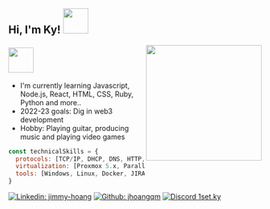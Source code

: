 <h2> Hi, I'm Ky! <img src="https://i.pinimg.com/originals/a8/8b/e9/a88be9f7deb90c3e1779b9fd414ea8db.gif" width="50"></h2>
<img align='right' src="https://c.tenor.com/RUhEgohAhzMAAAAd/ulquiorra-ichigo.gif" width="230">

### <img src="https://media3.giphy.com/media/mXbQ2IU02cGRhBO2ye/giphy.gif" width="50"> 

- I'm currently learning Javascript, Node.js, React, HTML, CSS, Ruby, Python and more..
- 2022-23 goals: Dig in web3 development
- Hobby: Playing guitar, producing music and playing video games


```javascript
const technicalSkills = {
  protocols: [TCP/IP, DHCP, DNS, HTTP, HTTPS, FTP, SSH];
  virtualization: [Proxmox 5.x, Parallels for Mac, VBox 5.x+ OpenStack, VMware];
  tools: [Windows, Linux, Docker, JIRA, OTRS, AWS(DynamoDB, S3, EC2), nginx, git];
}
```


[![Linkedin: jimmy-hoang](https://img.shields.io/badge/LinkedIn-0077B5?style=for-the-badge&logo=linkedin&logoColor=white)](https://www.linkedin.com/in/jimmy-hoang/)
[![Github: jhoangqm](https://img.shields.io/badge/GitHub-100000?style=for-the-badge&logo=github&logoColor=white)](https://github.com/jhoangqm)
[![Discord 1set.ky](https://img.shields.io/badge/Discord-5865F2?style=for-the-badge&logo=discord&logoColor=white)](https://discordapp.com/users/127745669875236864)


